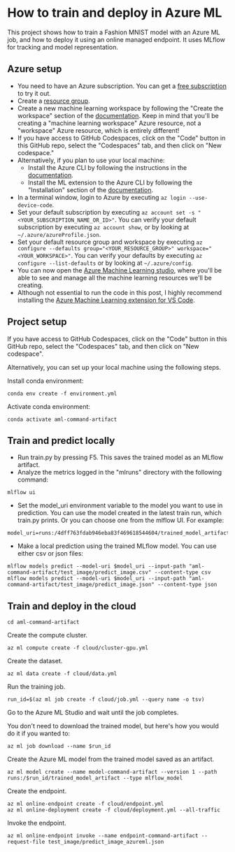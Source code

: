 # How to train and deploy in Azure ML

This project shows how to train a Fashion MNIST model with an Azure ML job, and how to deploy it using an online managed endpoint. It uses MLflow for tracking and model representation.

## Azure setup

* You need to have an Azure subscription. You can get a [free subscription](https://azure.microsoft.com/en-us/free?WT.mc_id=aiml-67316-bstollnitz) to try it out.
* Create a [resource group](https://docs.microsoft.com/en-us/azure/azure-resource-manager/management/manage-resource-groups-portal?WT.mc_id=aiml-67316-bstollnitz).
* Create a new machine learning workspace by following the "Create the workspace" section of the [documentation](https://docs.microsoft.com/en-us/azure/machine-learning/quickstart-create-resources?WT.mc_id=aiml-67316-bstollnitz). Keep in mind that you'll be creating a "machine learning workspace" Azure resource, not a "workspace" Azure resource, which is entirely different!
* If you have access to GitHub Codespaces, click on the "Code" button in this GitHub repo, select the "Codespaces" tab, and then click on "New codespace."
* Alternatively, if you plan to use your local machine:
  * Install the Azure CLI by following the instructions in the [documentation](https://docs.microsoft.com/en-us/cli/azure/install-azure-cli?WT.mc_id=aiml-67316-bstollnitz).
  * Install the ML extension to the Azure CLI by following the "Installation" section of the [documentation](https://docs.microsoft.com/en-us/azure/machine-learning/how-to-configure-cli?WT.mc_id=aiml-67316-bstollnitz).
* In a terminal window, login to Azure by executing `az login --use-device-code`. 
* Set your default subscription by executing `az account set -s "<YOUR_SUBSCRIPTION_NAME_OR_ID>"`. You can verify your default subscription by executing `az account show`, or by looking at `~/.azure/azureProfile.json`.
* Set your default resource group and workspace by executing `az configure --defaults group="<YOUR_RESOURCE_GROUP>" workspace="<YOUR_WORKSPACE>"`. You can verify your defaults by executing `az configure --list-defaults` or by looking at `~/.azure/config`.
* You can now open the [Azure Machine Learning studio](https://ml.azure.com/?WT.mc_id=aiml-67316-bstollnitz), where you'll be able to see and manage all the machine learning resources we'll be creating.
* Although not essential to run the code in this post, I highly recommend installing the [Azure Machine Learning extension for VS Code](https://marketplace.visualstudio.com/items?itemName=ms-toolsai.vscode-ai).


## Project setup

If you have access to GitHub Codespaces, click on the "Code" button in this GitHub repo, select the "Codespaces" tab, and then click on "New codespace".

Alternatively, you can set up your local machine using the following steps.

Install conda environment:

```
conda env create -f environment.yml
```

Activate conda environment:

```
conda activate aml-command-artifact
```


## Train and predict locally

* Run train.py by pressing F5. This saves the trained model as an MLflow artifact.
* Analyze the metrics logged in the "mlruns" directory with the following command:

```
mlflow ui
```

* Set the model_uri environment variable to the model you want to use in prediction. You can use the model created in the latest train run, which train.py prints. Or you can choose one from the mlflow UI. For example:

```
model_uri=runs:/4dff763fdab946eba83f469618544604/trained_model_artifact
```

* Make a local prediction using the trained MLflow model. You can use either csv or json files:

```
mlflow models predict --model-uri $model_uri --input-path "aml-command-artifact/test_image/predict_image.csv" --content-type csv
mlflow models predict --model-uri $model_uri --input-path "aml-command-artifact/test_image/predict_image.json" --content-type json
```


## Train and deploy in the cloud

```
cd aml-command-artifact
```

Create the compute cluster.

```
az ml compute create -f cloud/cluster-gpu.yml 
```

Create the dataset.

```
az ml data create -f cloud/data.yml 
```

Run the training job.

```
run_id=$(az ml job create -f cloud/job.yml --query name -o tsv)
```

Go to the Azure ML Studio and wait until the job completes.

You don't need to download the trained model, but here's how you would do it if you wanted to:

```
az ml job download --name $run_id
```

Create the Azure ML model from the trained model saved as an artifact.

```
az ml model create --name model-command-artifact --version 1 --path runs:/$run_id/trained_model_artifact --type mlflow_model
```

Create the endpoint.

```
az ml online-endpoint create -f cloud/endpoint.yml
az ml online-deployment create -f cloud/deployment.yml --all-traffic
```

Invoke the endpoint.

```
az ml online-endpoint invoke --name endpoint-command-artifact --request-file test_image/predict_image_azureml.json
```